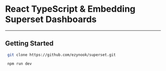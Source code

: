 # React TypeScript & Embedding Superset Dashboards
---

## Getting Started
```sh
 git clone https://github.com/ezynook/superset.git
```

```sh
 npm run dev
```